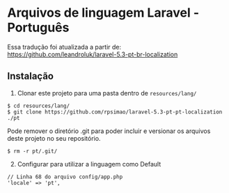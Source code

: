 # Arquivos de linguagem  Laravel - Português

Essa tradução foi atualizada a partir de:
https://github.com/leandroluk/laravel-5.3-pt-br-localization

## Instalação

1. Clonar este projeto para uma pasta dentro de `resources/lang/`
  ```
  $ cd resources/lang/
  $ git clone https://github.com/rpsimao/laravel-5.3-pt-pt-localization ./pt
  ```
  
  Pode remover o diretório .git para poder incluir e versionar os arquivos deste projeto no seu repositório.

  ```
  $ rm -r pt/.git/
  ```
  
2. Configurar para utilizar a linguagem como Default
  ```
  // Linha 68 do arquivo config/app.php
  'locale' => 'pt',
  ```
